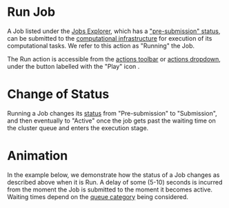 # Run Job

A Job listed under the [Jobs Explorer](../ui/explorer.md), which has a ["pre-submission" status](../status.md), can be submitted to the [computational infrastructure](/infrastructure/overview.md) for execution of its computational tasks. We refer to this action as "Running" the Job. 

The Run action is accessible from the [actions toolbar](/entities-general/ui/explorer.md#actions-toolbar) or [actions dropdown](/entities-general/ui/explorer.md#actions-dropdown), under the button labelled with the "Play" icon <i class="zmdi zmdi-play zmdi-hc-border"></i>.

# Change of Status

Running a Job changes its [status](../status.md) from "Pre-submission" to "Submission", and then eventually to "Active" once the job gets past the waiting time on the cluster queue and enters the execution stage.

# Animation

In the example below, we demonstrate how the status of a Job changes as described above when it is Run. A delay of some (5-10) seconds is incurred from the moment the Job is submitted to the moment it becomes active. Waiting times depend on the [queue category](/infrastructure/resource/category.md) being considered.

<img data-gifffer="/images/run-job.gif">
